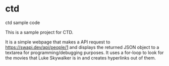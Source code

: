 # ctd
ctd sample code

This is a sample project for CTD.

It is a simple webpage that makes a API request to https://swapi.dev/api/people/1 and displays the returned JSON object to a textarea for programming/debugging purposes.
It uses a for-loop to look for the movies that Luke Skywalker is in and creates hyperlinks out of them.